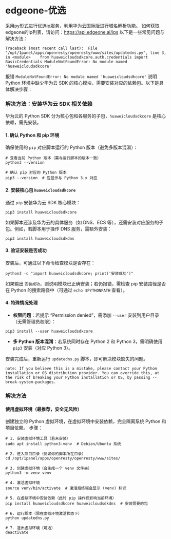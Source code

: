 # edgeone-优选
采用py形式进行优选ip服务，利用华为云国际版进行域名解析功能。
如何获取edgeone的ip列表，请访问：https://api.edgeone.ai/ips
以下是一些常见问题与解决方法：
```shell
Traceback (most recent call last):  File "/opt/1panel/apps/openresty/openresty/www/sites/updatedns.py", line 3, in <module>    from huaweicloudsdkcore.auth.credentials import BasicCredentials ModuleNotFoundError: No module named 'huaweicloudsdkcore'
```

报错 `ModuleNotFoundError: No module named 'huaweicloudsdkcore'` 说明 Python 环境中缺少华为云 SDK 的核心模块，需要安装对应的依赖包。以下是具体解决步骤：

### **解决方法：安装华为云 SDK 相关依赖**

华为云的 Python SDK 分为核心包和各服务的子包，`huaweicloudsdkcore` 是核心依赖，需先安装。

#### **1. 确认 Python 和 pip 环境**

确保使用的 `pip` 对应脚本运行的 Python 版本（避免多版本混淆）：

```shell
# 查看当前 Python 版本（需与运行脚本的版本一致）
python3 --version

# 确认 pip 对应的 Python 版本
pip3 --version  # 应显示与 Python 3.x 对应
```

#### **2. 安装核心包 `huaweicloudsdkcore`**

通过 `pip` 安装华为云 SDK 核心模块：

```shell
pip3 install huaweicloudsdkcore
```

如果脚本还涉及华为云的具体服务（如 DNS、ECS 等），还需安装对应服务的子包。例如，若脚本用于操作 DNS 服务，需额外安装：

```shell
pip3 install huaweicloudsdkdns
```

#### **3. 验证安装是否成功**

安装后，可通过以下命令检查模块是否存在：

```shell
python3 -c "import huaweicloudsdkcore; print('安装成功')"
```

如果输出 `安装成功`，则说明模块已正确安装；若仍报错，需检查 pip 安装路径是否在 Python 的搜索路径中（可通过 `echo $PYTHONPATH` 查看）。

#### **4. 特殊情况处理**

- **权限问题**：若提示 “Permission denied”，需添加 `--user` 安装到用户目录（无需管理员权限）：

```shell
pip3 install --user huaweicloudsdkcore
```



- **多 Python 版本混淆**：若系统同时存在 Python 2 和 Python 3，需明确使用 `pip3` 安装（对应 Python 3）。

安装完成后，重新运行 `updatedns.py` 脚本，即可解决模块缺失的问题。

```shell
note: If you believe this is a mistake, please contact your Python installation or OS distribution provider. You can override this, at the risk of breaking your Python installation or OS, by passing --break-system-packages.
```

### **解决方法**

#### **使用虚拟环境（最推荐，安全无风险）**

创建独立的 Python 虚拟环境，在虚拟环境中安装依赖，完全隔离系统 Python 和项目依赖。
步骤：

```shell
# 1. 安装虚拟环境工具（若未安装）
sudo apt install python3-venv  # Debian/Ubuntu 系统

# 2. 进入项目目录（例如你的脚本所在目录）
cd /opt/1panel/apps/openresty/openresty/www/sites/

# 3. 创建虚拟环境（会生成一个 venv 文件夹）
python3 -m venv venv

# 4. 激活虚拟环境
source venv/bin/activate  # 激活后终端会显示 (venv) 标识

# 5. 在虚拟环境中安装依赖（此时 pip 操作仅影响当前环境）
pip install huaweicloudsdkcore huaweicloudsdkdns  # 安装需要的包

# 6. 运行脚本（需在虚拟环境激活状态下）
python updatedns.py

# 7. 退出虚拟环境（可选）
deactivate
```